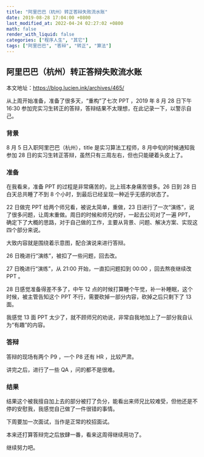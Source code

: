 ```yaml
---
title: "阿里巴巴（杭州）转正答辩失败流水账"
date: 2019-08-28 17:04:00 +0800
last_modified_at: 2022-04-24 02:27:02 +0800
math: false
render_with_liquid: false
categories: ["程序人生", "其它"]
tags: ["阿里巴巴", "答辩", "转正", "算法"]
---
```


## 阿里巴巴（杭州）转正答辩失败流水账

本文地址：https://blog.lucien.ink/archives/465/

从上周开始准备，准备了很多天，“重构”了七次 PPT ，2019 年 8 月 28 日下午 16:30 参加完实习生转正的答辩，答辩结果不太理想，在此记录一下，以警示自己。

### 背景

8 月 5 日入职阿里巴巴（杭州），title 是实习算法工程师，8 月中旬的时候通知我参加 28 日的实习生转正答辩，虽然只有三周左右，但也只能硬着头皮上了。

### 准备

在我看来，准备 PPT 的过程是非常痛苦的，比上班本身痛苦很多。26 日到 28 日白天总共睡了不到 8 个小时，到最后已经呈现一种近乎无感的状态了。

22 日做完 PPT 给两个师兄看，被说太简单，重做，23 日进行了一次“演练”，说了很多问题，让周末重做。周日的时候和师兄约好，一起去公司对了一遍 PPT，确定下了大概的思路，对于自己做的工作，主要从背景、问题、解决方案、实现这四个部分来说。

大致内容就是围绕着示意图，配合演说来进行答辩。

26 日晚进行“演练”，被扣了一些问题，回去改。

27 日晚进行“演练”，从 21:00 开始，一直扣问题扣到 00:00 ，回去熬夜继续改 PPT 。

28 日感觉准备得差不多了，中午 12 点的时候打算睡个午觉，补一补睡眠，这个时候，被主管告知这个 PPT 不行，需要砍掉一部分内容，砍掉之后只剩下了 13 面。

我感觉 13 面 PPT 太少了，就不顾师兄的劝说，非常自我地加上了一部分我自认为“有趣”的内容。

### 答辩

答辩的现场有两个 P9 ，一个 P8 还有 HR ，比较严肃。

讲完之后，进行了一些 QA ，问的都不是很难。

### 结果

结果这个被我擅自加上去的部分被打了负分，能看出来师兄比较难受，但他还是不停的安慰我，我感觉自己做了一件很错的事情。

下周要加一次面试，当作是正常的校招面试。

本来还打算答辩完之后放肆一番，看来这周得继续用功了。

继续努力吧。

